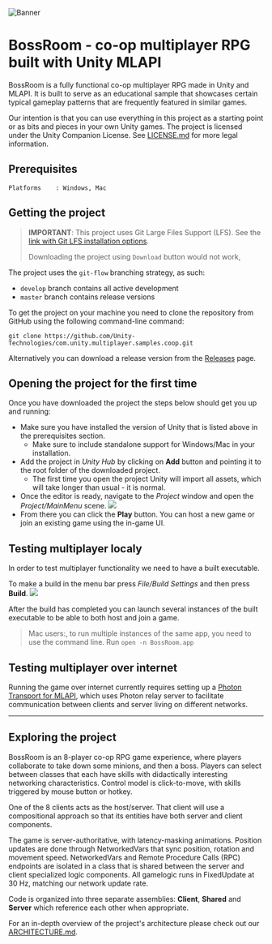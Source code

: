 ![Banner](Documentation/Images/Banner.png)
# BossRoom - co-op multiplayer RPG built with Unity MLAPI

BossRoom is a fully functional co-op multiplayer RPG made in Unity and MLAPI. It is built to serve as an educational sample that showcases certain typical gameplay patterns that are frequently featured in similar games.

Our intention is that you can use everything in this project as a starting point or as bits and pieces in your own Unity games. The project is licensed under the Unity Companion License. See [LICENSE.md](LICENSE.md) for more legal information.


## Prerequisites
```
Platforms    : Windows, Mac
```

## Getting the project

> __IMPORTANT__: 
> This project uses Git Large Files Support (LFS). See the [link with Git LFS installation options](https://git-lfs.github.com/).
> 
> Downloading the project using `Download` button would not work,

The project uses the `git-flow` branching strategy, as such:
 - `develop` branch contains all active development
 - `master` branch contains release versions

To get the project on your machine you need to clone the repository from GitHub using the following command-line command:
```
git clone https://github.com/Unity-Technologies/com.unity.multiplayer.samples.coop.git
```
Alternatively you can download a release version from the [Releases](https://github.com/Unity-Technologies/com.unity.multiplayer.samples.coop/releases) page. 


## Opening the project for the first time

Once you have downloaded the project the steps below should get you up and running:
 - Make sure you have installed the version of Unity that is listed above in the prerequisites section.
 	- Make sure to include standalone support for Windows/Mac in your installation. 
 - Add the project in _Unity Hub_ by clicking on **Add** button and pointing it to the root folder of the downloaded project.
 	- The first time you open the project Unity will import all assets, which will take longer than usual - it is normal.
 - Once the editor is ready, navigate to the _Project_ window and open the _Project/MainMenu_ scene.
![](Documentation/Images/ProjectWindowMainMenuScene.png)
 - From there you can click the **Play** button. You can host a new game or join an existing game using the in-game UI.


## Testing multiplayer localy

In order to test multiplayer functionality we need to have a built executable. 

To make a build in the menu bar press _File/Build Settings_ and then press **Build**.
![](Documentation/Images/BuildProject.png)

After the build has completed you can launch several instances of the built executable to be able to both host and join a game.

> Mac users:, to run multiple instances of the same app, you need to use the command line.
> Run `open -n BossRoom.app`


## Testing multiplayer over internet

Running the game over internet currently requires setting up a [Photon Transport for MLAPI](https://github.com/Unity-Technologies/mlapi-community-contributions), which uses Photon relay server to facilitate communication between clients and server living on different networks.  

------------------------------------------

## Exploring the project
BossRoom is an 8-player co-op RPG game experience, where players collaborate to take down some minions, and then a boss. Players can select between classes that each have skills with didactically interesting networking characteristics. Control model is click-to-move, with skills triggered by mouse button or hotkey. 

One of the 8 clients acts as the host/server. That client will use a compositional approach so that its entities have both server and client components.

The game is server-authoritative, with latency-masking animations. Position updates are done through NetworkedVars that sync position, rotation and movement speed. NetworkedVars and Remote Procedure Calls (RPC) endpoints are isolated in a class that is shared between the server and client specialized logic components. All gamelogic runs in FixedUpdate at 30 Hz, matching our network update rate. 

Code is organized into three separate assemblies: **Client**, **Shared** and **Server** which reference each other when appropriate.

For an in-depth overview of the project's architecture please check out our [ARCHITECTURE.md](ARCHITECTURE.md).